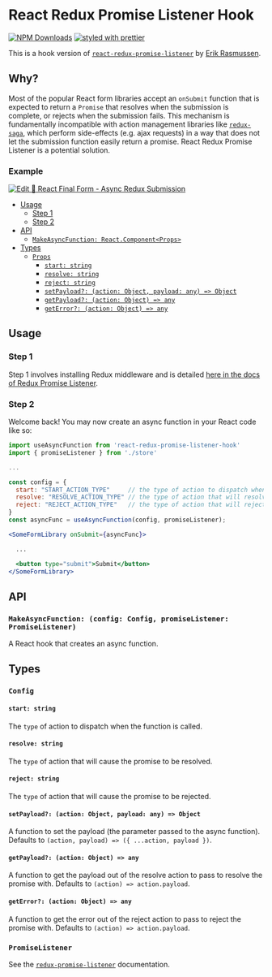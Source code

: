 # React Redux Promise Listener Hook

[![NPM Downloads](https://img.shields.io/npm/dm/react-redux-promise-listener-hook.svg?style=flat)](https://www.npmjs.com/package/react-redux-promise-listener-hook)
[![styled with prettier](https://img.shields.io/badge/styled_with-prettier-ff69b4.svg)](https://github.com/prettier/prettier)

This is a hook version of [`react-redux-promise-listener`](https://github.com/erikras/react-redux-promise-listener) by [Erik Rasmussen](https://github.com/erikras).

## Why?

Most of the popular React form libraries accept an `onSubmit` function that is expected to return a `Promise` that resolves when the submission is complete, or rejects when the submission fails. This mechanism is fundamentally incompatible with action management libraries like [`redux-saga`](https://redux-saga.js.org), which perform side-effects (e.g. ajax requests) in a way that does not let the submission function easily return a promise. React Redux Promise Listener is a potential solution.

### Example

[![Edit 🏁 React Final Form - Async Redux Submission](https://codesandbox.io/static/img/play-codesandbox.svg)](https://codesandbox.io/s/0qqx2xo4n)

<!-- START doctoc generated TOC please keep comment here to allow auto update -->

<!-- DON'T EDIT THIS SECTION, INSTEAD RE-RUN doctoc TO UPDATE -->

<!-- DON'T EDIT THIS SECTION, INSTEAD RE-RUN doctoc TO UPDATE -->

- [Usage](#usage)
  - [Step 1](#step-1)
  - [Step 2](#step-2)
- [API](#api)
  - [`MakeAsyncFunction: React.Component<Props>`](#makeasyncfunction-reactcomponentprops)
- [Types](#types)
  - [`Props`](#props)
    - [`start: string`](#start-string)
    - [`resolve: string`](#resolve-string)
    - [`reject: string`](#reject-string)
    - [`setPayload?: (action: Object, payload: any) => Object`](#setpayload-action-object-payload-any--object)
    - [`getPayload?: (action: Object) => any`](#getpayload-action-object--any)
    - [`getError?: (action: Object) => any`](#geterror-action-object--any)

<!-- END doctoc generated TOC please keep comment here to allow auto update -->

## Usage

### Step 1

Step 1 involves installing Redux middleware and is detailed [here in the docs of Redux Promise Listener](https://github.com/erikras/redux-promise-listener#step-1).

### Step 2

Welcome back! You may now create an async function in your React code like so:

```jsx
import useAsyncFunction from 'react-redux-promise-listener-hook'
import { promiseListener } from './store'

...

const config = {
  start: "START_ACTION_TYPE"     // the type of action to dispatch when this function is called
  resolve: "RESOLVE_ACTION_TYPE" // the type of action that will resolve the promise
  reject: "REJECT_ACTION_TYPE"   // the type of action that will reject the promise
}
const asyncFunc = useAsyncFunction(config, promiseListener);

<SomeFormLibrary onSubmit={asyncFunc}>

  ...

  <button type="submit">Submit</button>
</SomeFormLibrary>
```

## API

### `MakeAsyncFunction: (config: Config, promiseListener: PromiseListener)`

A React hook that creates an async function.

## Types

### `Config`

#### `start: string`

The `type` of action to dispatch when the function is called.

#### `resolve: string`

The `type` of action that will cause the promise to be resolved.

#### `reject: string`

The `type` of action that will cause the promise to be rejected.

#### `setPayload?: (action: Object, payload: any) => Object`

A function to set the payload (the parameter passed to the async function). Defaults to `(action, payload) => ({ ...action, payload })`.

#### `getPayload?: (action: Object) => any`

A function to get the payload out of the resolve action to pass to resolve the promise with. Defaults to `(action) => action.payload`.

#### `getError?: (action: Object) => any`

A function to get the error out of the reject action to pass to reject the promise with. Defaults to `(action) => action.payload`.

### `PromiseListener`

See the [`redux-promise-listener`](https://github.com/erikras/redux-promise-listener#promiselistener) documentation.
